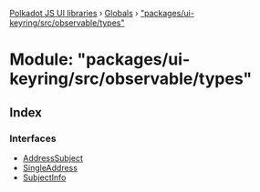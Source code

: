 [Polkadot JS UI libraries](../README.md) › [Globals](../globals.md) › ["packages/ui-keyring/src/observable/types"](_packages_ui_keyring_src_observable_types_.md)

# Module: "packages/ui-keyring/src/observable/types"

## Index

### Interfaces

* [AddressSubject](../interfaces/_packages_ui_keyring_src_observable_types_.addresssubject.md)
* [SingleAddress](../interfaces/_packages_ui_keyring_src_observable_types_.singleaddress.md)
* [SubjectInfo](../interfaces/_packages_ui_keyring_src_observable_types_.subjectinfo.md)
